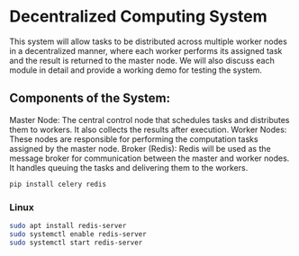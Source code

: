 # Decentralized Computing System

This system will allow tasks to be distributed across multiple worker nodes in a decentralized manner, where each worker performs its assigned task and the result is returned to the master node. We will also discuss each module in detail and provide a working demo for testing the system.

## Components of the System:
Master Node: The central control node that schedules tasks and distributes them to workers. It also collects the results after execution.
Worker Nodes: These nodes are responsible for performing the computation tasks assigned by the master node.
Broker (Redis): Redis will be used as the message broker for communication between the master and worker nodes. It handles queuing the tasks and delivering them to the workers.

```bash
pip install celery redis
```

### Linux
```bash
sudo apt install redis-server
sudo systemctl enable redis-server
sudo systemctl start redis-server
```

